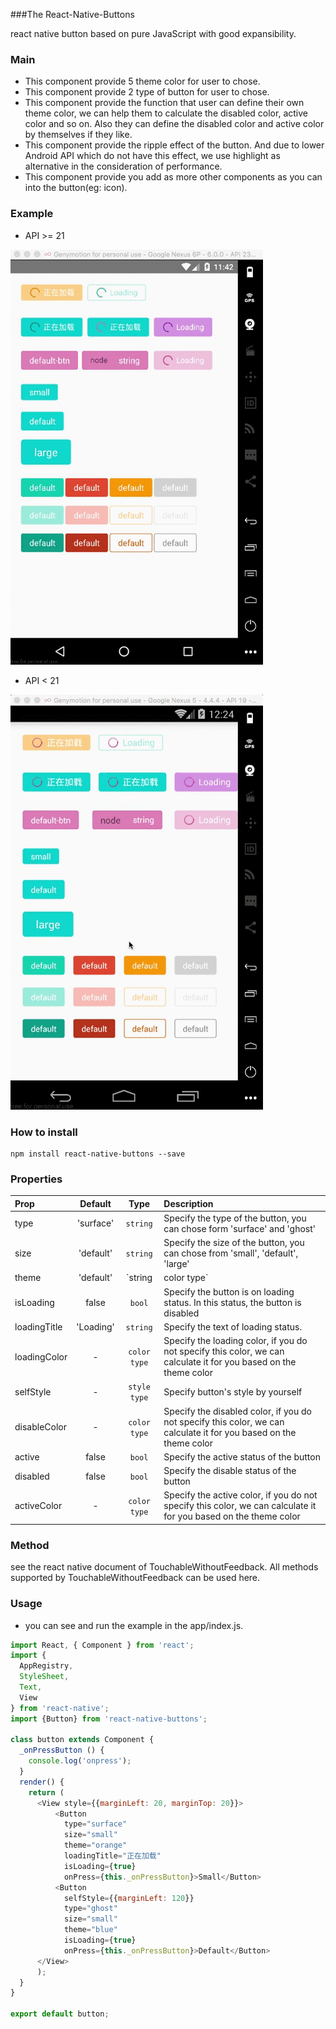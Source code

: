 ###The React-Native-Buttons

react native button based on pure JavaScript with good expansibility.

### Main

* This component provide 5 theme color for user to chose.
* This component provide 2 type of button for user to chose.
* This component provide the function that user can define their own theme color, we can help them to calculate the disabled color, active color and so on. Also they can define the disabled color and active color by themselves if they like.
* This component provide the ripple effect of the button. And due to lower Android API which do not have this effect, we use highlight as alternative in the consideration of performance.
* This component provide you add as more other components as you can into the button(eg: icon).

### Example
* API >= 21

![image](https://raw.githubusercontent.com/lulutia/images/master/react-native-button/APIhigh.gif)

* API < 21

![image](https://raw.githubusercontent.com/lulutia/images/master/react-native-button/APIlow.gif)

### How to install

```
npm install react-native-buttons --save
```

### Properties

| Prop  | Default  | Type | Description |
| :------------ |:---------------:| :---------------:| :-----|
| type | 'surface' | `string` | Specify the type of the button, you can chose form 'surface' and 'ghost'  |
| size | 'default' | `string` | Specify the size of the button, you can chose from 'small', 'default', 'large'  |
| theme | 'default' | `string | color type` | Specify the theme color, you can chose from 'orange', 'blue', 'red', 'gray', 'default'. Or you can define your own color by use the colort type(eg: 'gba(221,106,167,0.8)', '#BA55D3' and so on) |
| isLoading | false | `bool` | Specify the button is on loading status. In this status, the button is disabled |
| loadingTitle | 'Loading' | `string` | Specify the text of loading status. |
| loadingColor| - | `color type` | Specify the loading color, if you do not specify this color, we can calculate it for you based on the theme color |
| selfStyle | - | `style type` | Specify button's style by yourself |
| disableColor | - | `color type` | Specify the disabled color, if you do not specify this color, we can calculate it for you based on the theme color |
| active | false | `bool` | Specify the active status of the button |
| disabled | false | `bool` | Specify the disable status of the button|
| activeColor | - | `color type` | Specify the active color, if you do not specify this color, we can calculate it for you based on the theme color|

### Method

see the react native document of TouchableWithoutFeedback. All methods supported by TouchableWithoutFeedback can be used here.

### Usage

* you can see and run the example in the app/index.js.

```js
import React, { Component } from 'react';
import {
  AppRegistry,
  StyleSheet,
  Text,
  View
} from 'react-native';
import {Button} from 'react-native-buttons';

class button extends Component {
  _onPressButton () {
    console.log('onpress');
  }
  render() {
    return (
      <View style={{marginLeft: 20, marginTop: 20}}>
          <Button
            type="surface"
            size="small"
            theme="orange"
            loadingTitle="正在加载"
            isLoading={true}
            onPress={this._onPressButton}>Small</Button>
          <Button
            selfStyle={{marginLeft: 120}}
            type="ghost"
            size="small"
            theme="blue"
            isLoading={true}
            onPress={this._onPressButton}>Default</Button>
      </View>
      );
  }
}

export default button;

```
